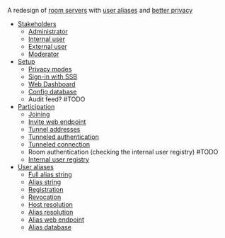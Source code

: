 A redesign of [room servers](https://github.com/staltz/ssb-room) with [user aliases](docs/Alias/Readme.md) and [better privacy](docs/Setup/Privacy%20modes.md)

- [Stakeholders](docs/Stakeholders/Readme.md)
  - [Administrator](docs/Stakeholders/Room%20admin.md)
  - [Internal user](docs/Stakeholders/Internal%20user.md)
  - [External user](docs/Stakeholders/External%20user.md)
  - [Moderator](docs/Stakeholders/Moderator.md)
- [Setup](docs/Setup/Readme.md)
  - [Privacy modes](docs/Setup/Privacy%20modes.md)
  - [Sign-in with SSB](docs/Setup/Sign-in%20with%20SSB.md)
  - [Web Dashboard](docs/Setup/Web%20Dashboard.md)
  - [Config database](docs/Setup/Config%20database.md)
  - Audit feed? #TODO
- [Participation](docs/Participation/Readme.md)
  - [Joining](docs/Participation/Joining.md)
  - [Invite web endpoint](docs/Participation/Invite%20endpoint.md)
  - [Tunnel addresses](docs/Participation/Tunnel%20addresses.md)
  - [Tunneled authentication](docs/Participation/Tunneled%20authentication.md)
  - [Tunneled connection](docs/Participation/Tunneled%20connection.md)
  - Room authentication (checking the internal user registry) #TODO
  - [Internal user registry](docs/Participation/Internal%20user%20registry.md)
- [User aliases](docs/Alias/Readme.md)
  - [Full alias string](docs/Alias/Full%20alias%20string.md)
  - [Alias string](docs/Alias/Alias%20string.md)
  - [Registration](docs/Alias/Registration.md)
  - [Revocation](docs/Alias/Revocation.md)
  - [Host resolution](docs/Alias/Host%20resolution.md)
  - [Alias resolution](docs/Alias/Alias%20resolution.md)
  - [Alias web endpoint](docs/Alias/Web%20endpoint.md)
  - [Alias database](docs/Alias/Alias%20database.md)
